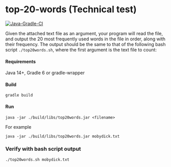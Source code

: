 # top-20-words (Technical test)

[![Java-Gradle-CI](https://github.com/tumakha/top-20-words/workflows/Java-Gradle-CI/badge.svg)](https://github.com/tumakha/top-20-words/actions)

Given the attached text file as an argument, your program will read the file,
and output the 20 most frequently used words in the file in order, along with their frequency. 
The output should be the same to that of the following bash script `./top20words.sh`, 
where the first argument is the text file to count:

#### Requirements
Java 14+, Gradle 6 or gradle-wrapper

#### Build

    gradle build

#### Run

    java -jar ./build/libs/top20words.jar <filename>
    
For example

    java -jar ./build/libs/top20words.jar mobydick.txt
    
### Verify with bash script output

    ./top20words.sh mobydick.txt

